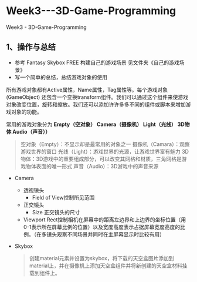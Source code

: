 # Week3---3D-Game-Programming
Week3 - 3D-Game-Programming

## 1、操作与总结
 - 参考 Fantasy Skybox FREE 构建自己的游戏场景
见文件夹《自己的游戏场景》
 - 写一个简单的总结，总结游戏对象的使用

> 
所有游戏对象都有Active属性，Name属性，Tag属性等。每个游戏对象 (GameObject) 还包含一个变换transform组件。我们可以通过这个组件来使游戏对象改变位置，旋转和缩放。我们还可以添加许许多多不同的组件或脚本来增加游戏对象的功能。
> 
常用的游戏对象分为
**Empty（空对象）
Camera（摄像机）
Light（光线）
3D物体
Audio（声音））**
> 空对象（Empty）：不显示却是最常用的对象之一
> 摄像机（Camara）：观察游戏世界的窗口
> 光线（Light）：游戏世界的光源，让游戏世界富有魅力 
> 3D物体：3D游戏中的重要组成部分，可以改变其网格和材质，三角网格是游戏物体表面的唯一形式 
> 声音（Audio）：3D游戏中的声音来源


- Camera

  - 透视镜头
    - Field of View控制所见范围
  - 正交镜头
    - Size 正交镜头的尺寸
  - Viewport Rect控制相机在屏幕中的距离左边界和上边界的坐标位置（用0-1表示所在屏幕比例的位置）以及宽度高度表示占据屏幕宽度高度的比例。（在多镜头观察不同场景并同时在主屏幕显示时比较有用）

- Skybox

  > ​        创建material元素并设置为skybox，将下载的天空盒图片添加到material上，并在摄像机上添加天空盒组件并将新创建的天空盒材料挂载到组件上。
